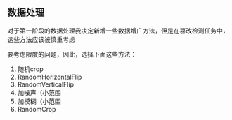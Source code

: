 ## 数据处理

对于第一阶段的数据处理我决定新增一些数据增广方法，但是在篡改检测任务中，这些方法应该被慎重考虑

要考虑限度的问题，因此，选择下面这些方法：


1. 随机crop
2. RandomHorizontalFlip
3. RandomVerticalFlip
4. 加噪声（小范围
5. 加模糊（小范围
6. RandomCrop